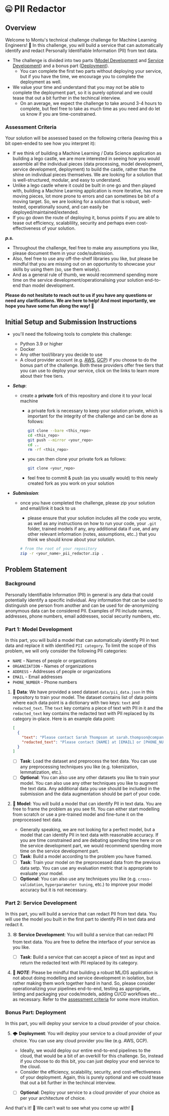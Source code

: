 # 🤐 PII Redactor

## Overview

Welcome to Montu's technical challenge challenge for Machine Learning Engineers! 🎉 In this challenge, you will build a service that can automatically identify and redact Personally Identifiable Information (PII) from text data.

- The challenge is divided into two parts ([Model Development](#part-1-model-development) and [Service Development](#part-2-service-development)) and a bonus part ([Deployment](#bonus-part-deployment)).
  - You can complete the first two parts without deploying your service, but if you have the time, we encourage you to complete the deployment as well.
- We value your time and understand that you may not be able to complete the deployment part, so it is purely optional and we could tease that out a bit further in the techincal interview.
  - On an average, we expect the challenge to take around 3-4 hours to complete, but feel free to take as much time as you need and do let us know if you are time-constrained.

### Assessment Criteria

Your solution will be assessed based on the following criteria (leaving this a bit open-ended to see how you interpret it):

- If we think of building a Machine Learning / Data Science application as building a lego castle, we are more interested in seeing how you would assemble all the individual pieces (data processing, model development, service development, deployment) to build the castle, rather than the shine on individual pieces themselves. We are looking for a solution that is well-structured, modular, and easy to understand.
- Unlike a lego castle where it could be built in one go and then played with, building a Machine Learning application is more iterative, has more moving pieces, lot more prone to errors and can sometimes be bit of a moving target. So, we are looking for a solution that is robust, well-tested, operationally sound, and can easily be deployed/maintained/extended.
- If you go down the route of deploying it, bonus points if you are able to tease out efficiency, scalablility, security and perhaps even cost-effectiveness of your solution.

**_p.s._**

- Throughout the challenge, feel free to make any assumptions you like, please document them in your code/submission.
- Also, feel free to use any off-the-shelf libraries you like, but please be mindful that you are missing out on an opportunity to showcase your skills by using them (so, use them wisely). 
- And as a general rule of thumb, we would recommend spending more time on the service development/operationalising your solution end-to-end than model development.

**Please do not hesitate to reach out to us if you have any questions or need any clarifications. We are here to help! And most importantly, we hope you have some fun along the way! 🥳**


## Initial Setup and Submission Instructions

- you'll need the following tools to complete this challenge:
  - Python 3.9 or higher
  - Docker
  - Any other tool/library you decide to use
  - A cloud provider account (e.g. [AWS](https://aws.amazon.com/free/?all-free-tier.sort-by=item.additionalFields.SortRank&all-free-tier.sort-order=asc&awsf.Free%20Tier%20Types=*all&awsf.Free%20Tier%20Categories=*all), [GCP](https://cloud.google.com/free?hl=en)) if you choose to do the bonus part of the challenge. Both these providers offer free tiers that you can use to deploy your service, click on the links to learn more about their free tiers.

- **_Setup_**:
  - create a **private** fork of this repository and clone it to your local machine
    - a private fork is necessary to keep your solution private, which is important for the integrity of the challenge and can be done as follows:

        ```bash
        git clone --bare <this_repo>
        cd <this_repo>
        git push --mirror <your_repo>
        cd ..
        rm -rf <this_repo>
        ```

    - you can then clone your private fork as follows:

        ```bash
        git clone <your_repo>
        ```

    - feel free to commit & push (as you usually would) to this newly created fork as you work on your solution
  
- **_Submission_**:
  - once you have completed the challenge, please zip your solution and email/link it back to us
    - please ensure that your solution includes all the code you wrote, as well as any instructions on how to run your code, your `.git` folder, trained models if any, any additional data if use, and any other relevant information (notes, assumptions, etc..) that you think we should know about your solution.

    ```bash
    # from the root of your repository
    zip -r <your_name>_pii_redactor.zip .
    ```

## Problem Statement

### Background

Personally Identifiable Information (PII) in general is any data that could potentially identify a specific individual. Any information that can be used to distinguish one person from another and can be used for de-anonymizing anonymous data can be considered PII. Examples of PII include names, addresses, phone numbers, email addresses, social security numbers, etc.

### Part 1: Model Development

In this part, you will build a model that can automatically identify PII in text data and replace it with identified `PII category`. To limit the scope of this problem, we will only consider the following PII categories:

- `NAME` - Names of people or organizations
- `ORGANIZATION` - Names of organizations
- `ADDRESS` - Addresses of people or organizations
- `EMAIL` - Email addresses
- `PHONE_NUMBER` - Phone numbers

1. 💽 **Data**: We have provided a seed dataset `data/pii_data.json` in this repository to train your model. The dataset contains list of data points where each data point is a dictionary with two keys: `text` and `redacted_text`. The `text` key contains a piece of text with PII in it and the `redacted_text` key contains the redacted text with PII replaced by its category in-place. Here is an example data point:

    ```json
    [
      {
        "text": "Please contact Sarah Thompson at sarah.thompson@company.com.au or 0422 111 222 to schedule a meeting.",
        "redacted_text": "Please contact [NAME] at [EMAIL] or [PHONE_NUMBER] to schedule a meeting."
      }
    ]
    ```

   - [ ] **Task**: Load the dataset and preprocess the text data. You can use any preprocessing techniques you like (e.g. tokenization, lemmatization, etc.).
   - [ ] **Optional**: You can also use any other datasets you like to train your model. You can also use any other techniques you like to augment the text data. Any additional data you use should be included in the submission and the data augmentation should be part of your code.

2. 🧠 **Model**: You will build a model that can identify PII in text data. You are free to frame the problem as you see fit. You can either start modelling from scratch or use a pre-trained model and fine-tune it on the preprocessed text data.

   - Generally speaking, we are not looking for a perfect model, but a model that can identify PII in text data with reasonable accuracy. If you are time constrained and are debating spending time here or on the service development part, we would recommend spending more time on the service development part.

   - [ ] **Task**: Build a model according to the problem you have framed.
   - [ ] **Task**: Train your model on the preprocessed data from the previous data setp. You can use any evaluation metric that is appropriate to evaluate your model.
   - [ ] **Optional**: You can also use any techniques you like (e.g. `cross-validation`, `hyperparameter tuning`, etc.) to improve your model accuracy but it is not necessary.

### Part 2: Service Development

In this part, you will build a service that can redact PII from text data. You will use the model you built in the first part to identify PII in text data and redact it.

3. 🕸️ **Service Development**: You will build a service that can redact PII from text data. You are free to define the interface of your service as you like.

   - [ ] **Task**: Build a service that can accept a piece of text as input and return the redacted text with PII replaced by its category.

4. 🎡 **_NOTE_**: Please be mindful that building a robust ML/DS application is not about doing modelling and service development in isolation, but rather making them work together hand in hand. So, please consider operationalizing your pipelines end-to-end, testing as appropriate, linting and packaging your code/models, adding CI/CD workflows etc... as necessary. Refer to the [assessment criteria](#assessment-criteria) for some more intuition.

### Bonus Part: Deployment

In this part, you will deploy your service to a cloud provider of your choice.

5. 🌩️ **Deployment**: You will deploy your service to a cloud provider of your choice. You can use any cloud provider you like (e.g. AWS, GCP).
  
   - Ideally, we would deploy our entire end-to-end pipelines to the cloud, that would be a bit of an overkill for this challenge. So, instead if you choose to do this bit, you can just deploy your end service to the cloud.
   - Consider the efficiency, scalability, security, and cost-effectiveness of your deployment. Again, this is purely optional and we could tease that out a bit further in the techincal interview.
   - [ ] **Optional**: Deploy your service to a cloud provider of your choice as per your architecture of choice.


And that's it! 🎊 We can't wait to see what you come up with! 🚀